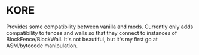 # KORE
Provides some compatibility between vanilla and mods. Currently only adds compatibility to fences and walls so that they connect to instances of BlockFence/BlockWall. It's not beautiful, but it's my first go at ASM/bytecode manipulation.
